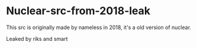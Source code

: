 # Nuclear-src-from-2018-leak
This src is originally made by nameless in 2018, it's a old version of nuclear.

Leaked by riks and smart
